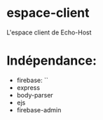 # espace-client
L'espace client de Echo-Host


# __Indépendance:__
- firebase:
``
- express
- body-parser
- ejs
- firebase-admin

